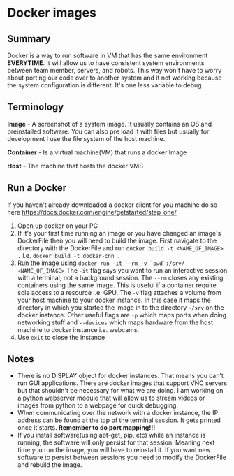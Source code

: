 # Docker images

## Summary
Docker is a way to run software in VM that has the same environment **EVERYTIME**. It will allow us to have consistent system environments between team member, servers, and robots. This way won't have to worry about porting our code over to another system and it not working because the system configuration is different. It's one less variable to debug.

## Terminology
 **Image** - A screenshot of a system image. It usually contains an OS and preinstalled software. You can also pre load it with files but usually for development I use the file system of the host machine.

 **Container** - Is a virtual machine(VM) that runs a docker Image

 **Host** - The machine that hosts the docker VMS

## Run a Docker
 If you haven't already downloaded a docker client for you machine do so here https://docs.docker.com/engine/getstarted/step_one/

 1. Open up docker on your PC
 2. If it's your first time running an image or you have changed an image's DockerFile then you will need to build the image. First navigate to the directory with the DockerFile and run `docker build -t <NAME_OF_IMAGE> .` i.e. `docker build -t docker-cnn .`
 3. Run the image using ``docker run -it --rm -v `pwd`:/srv/ <NAME_OF_IMAGE>`` The `-it` flag says you want to run an interactive session with a terminal, not a background session. The `--rm` closes any existing containers using the same image. This is useful if a container require sole access to a resource i.e. GPU. The `-v` flag attaches a volume from your host machine to your docker instance. In this case it maps the directory in which you started the image in to the directory `~/srv` on the docker instance. Other useful flags are `-p` which maps ports when doing networking stuff and `--devices` which maps hardware from the host machine to docker instance i.e. webcams.
 4. Use `exit` to close the instance

## Notes
 - There is no DISPLAY object for docker instances. That means you can't run GUI applications. There are docker images that support VNC servers but that shouldn't be necessary for what we are doing. I am working on a python webserver module that will allow us to stream videos or images from python to a webpage for quick debugging.
 - When communicating over the network with a docker instance, the IP address can be found at the top of the terminal session. It gets printed once it starts. **Remember to do port mapping!!!**
 - If you install software(using apt-get, pip, etc) while an instance is running, the software will only persist for that session. Meaning next time you run the image, you will have to reinstall it. If you want new software to persist between sessions you need to modify the DockerFile and rebuild the image.
